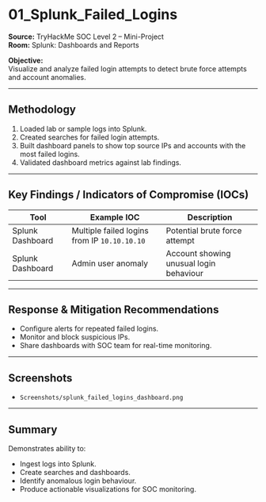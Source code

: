 # 01_Splunk_Failed_Logins

**Source:** TryHackMe SOC Level 2 – Mini-Project  
**Room:** Splunk: Dashboards and Reports

**Objective:**  
Visualize and analyze failed login attempts to detect brute force attempts and account anomalies.

---

## Methodology

1. Loaded lab or sample logs into Splunk.  
2. Created searches for failed login attempts.  
3. Built dashboard panels to show top source IPs and accounts with the most failed logins.  
4. Validated dashboard metrics against lab findings.

---

## Key Findings / Indicators of Compromise (IOCs)

| Tool | Example IOC | Description |
|------|-------------|-------------|
| Splunk Dashboard | Multiple failed logins from IP `10.10.10.10` | Potential brute force attempt |
| Splunk Dashboard | Admin user anomaly | Account showing unusual login behaviour |

---

## Response & Mitigation Recommendations

- Configure alerts for repeated failed logins.  
- Monitor and block suspicious IPs.  
- Share dashboards with SOC team for real-time monitoring.

---

## Screenshots

- `Screenshots/splunk_failed_logins_dashboard.png`

---

## Summary

Demonstrates ability to:

- Ingest logs into Splunk.  
- Create searches and dashboards.  
- Identify anomalous login behaviour.  
- Produce actionable visualizations for SOC monitoring.
